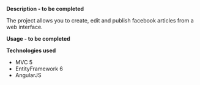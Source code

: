 
**Description - to be completed**

The project allows you to create, edit and publish facebook articles from a web interface.

**Usage - to be completed**

**Technologies used**

* MVC 5
* EntityFramework 6
* AngularJS

